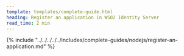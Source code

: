 ```yaml
---
template: templates/complete-guide.html
heading: Register an application in WSO2 Identity Server
read_time: 2 min
---
```


{% include "../../../../../includes/complete-guides/nodejs/register-an-application.md" %}
